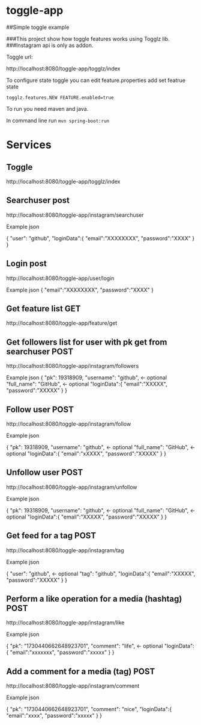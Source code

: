 # toggle-app

##Simple toggle example

###This project show how toggle features works using Togglz lib.
###Instagram api is only as addon.

Toggle url:

http://localhost:8080/toggle-app/togglz/index

To configure state toggle you can edit feature.properties add set featrue state

`togglz.features.NEW FEATURE.enabled=true`


To run you need maven and java.

In command line run
`mvn spring-boot:run`

# Services

## Toggle

http://localhost:8080/toggle-app/togglz/index


## Searchuser post

http://localhost:8080/toggle-app/instagram/searchuser

Example json 

{
	"user": "github", 
	"loginData":{
	"email":"XXXXXXXX",
	"password":"XXXX"
	}
}

## Login post

http://localhost:8080/toggle-app/user/login

Example json 
{
	"email":"XXXXXXXX",
	"password":"XXXX"
}

## Get feature list GET

http://localhost:8080/toggle-app/feature/get

## Get followers list for user with pk get from searchuser POST

http://localhost:8080/toggle-app/instagram/followers

Example json 
{
	"pk": 19318909,
	 "username": "github", <- optional
	 "full_name": "GitHub",  <- optional
	"loginData":{
	"email":"XXXXX",
	"password":"XXXXX"
	}
}

## Follow user POST

http://localhost:8080/toggle-app/instagram/follow

Example json 

{
	"pk": 19318909,
	 "username": "github",  <- optional
	 "full_name": "GitHub",  <- optional
	"loginData":{
	"email":"xXXXX",
	"password":"XXXXX"
	}
}

## Unfollow user POST

http://localhost:8080/toggle-app/instagram/unfollow

Example json

{
	"pk": 19318909,
	 "username": "github",  <- optional
	 "full_name": "GitHub",  <- optional
	"loginData":{
	"email":"XXXXX",
	"password":"XXXXX"
	}
}

## Get feed for a tag POST

http://localhost:8080/toggle-app/instagram/tag

Example json 

{
	"user": "github", <- optional
	 "tag": "github",
	"loginData":{
	"email":"XXXXX",
	"password":"XXXXX"
	}
}

## Perform a like operation for a media (hashtag) POST

http://localhost:8080/toggle-app/instagram/like

Example json 

{
	"pk": "1730440662648923701",
	 "comment": "life",  <- optional
	"loginData":{
	"email":"xxxxxxx",
	"password":"xxxxx"
	}
}

## Add a comment for a media (tag) POST

http://localhost:8080/toggle-app/instagram/comment

Example json 

{
	"pk": "1730440662648923701",
	 "comment": "nice",
	"loginData":{
	"email":"xxxx",
	"password":"xxxxx"
	}
}



